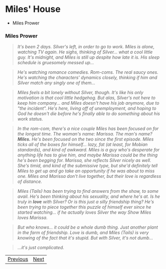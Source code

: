 # Miles' House
- Miles Prower

### Miles Prower

> *It's been 2 days. Silver's left, in order to go to work. Miles is alone, watching TV again. He sighs, thinking of Silver... what a cool little guy. It's midnight, and Miles is still up despite how late it is. His sleep schedule is gruesomely messed up...*

> *He's watching romance comedies. Rom-coms. The real saucy ones. He's watching the characters' dynamics closely, thinking if him and Silver match any singly one of them...*

> *Miles feels a bit lonely without Silver, though. It's like his only motivation is that cool little hedgehog. But alas, Silver's not here to keep him company... and Miles doesn't have his job anymore, due to "the incident". He's here, living off of unemployment, and hoping to God he doesn't die before he's finally able to do something about his work status.*

> *In the rom-com, there's a nice couple Miles has been focused on for the longest time. The woman's name: Marissa. The man's name?* ***Miles.*** *He's been focused on the two since the first episode. Miles ticks all of the boxes for himself... lazy, fat (at least, for Mobian standards), and kind of awkward. Miles is a guy who's desperate for anything life has to give him, and maybe Marissa could be the thing he's been begging for. Marissa, she reflects Silver nicely as well. She's timid, and kind of the submissive type, but she'd definitely tell Miles to get up and go take an opportunity if he was about to miss one. Miles and Marissa don't live together, but their love is regardless of distance.*

> *Miles (Tails) has been trying to find answers from the show, to some avail. He's been thinking about his sexuality, and where he's at. Is he truly in* ***love*** *with Silver? Or is this just a silly friendship thing? He's been trying to piece together this puzzle of himself ever since he started watching... if he actually loves Silver the way Show Miles loves Marissa.*

> *But who knows... it could be a whole dumb thing. Just another plant in the farm of friendship. Love is dumb, and Miles (Tails) is very knowing of the fact that it's stupid. But with Silver, it's not dumb...*

> *...it's just complicated.*


|  |  |
| --- | --- |
| [Previous](https://meowcatheorange.github.io/Dizzy-AU/story/human-readable/AAE_MilesHouse) | [Next](https://meowcatheorange.github.io/Dizzy-AU/story/human-readable/AAG_MilesHouse) |